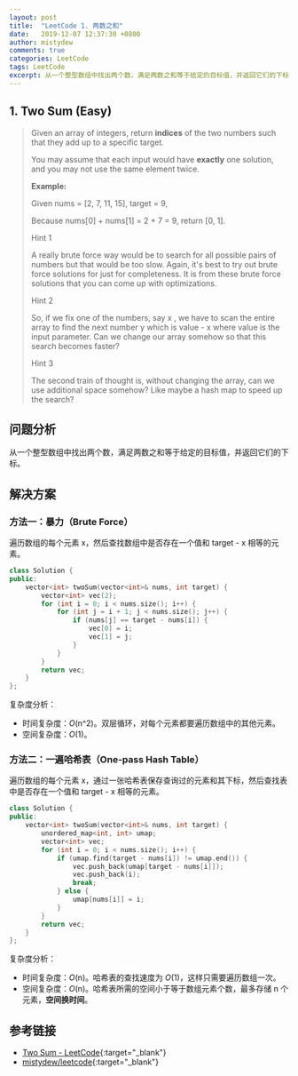```yaml
---
layout: post
title:  "LeetCode 1. 两数之和"
date:   2019-12-07 12:37:30 +0800
author: mistydew
comments: true
categories: LeetCode
tags: LeetCode
excerpt: 从一个整型数组中找出两个数，满足两数之和等于给定的目标值，并返回它们的下标。
---
```

## 1. Two Sum (Easy)

> Given an array of integers, return **indices** of the two numbers such that they add up to a specific target.
> 
> You may assume that each input would have **exactly** one solution, and you may not use the same element twice.
> 
> **Example:**
> 
> Given nums = [2, 7, 11, 15], target = 9,
> 
> Because nums[0] + nums[1] = 2 + 7 = 9,
> return [0, 1].
> 
> Hint 1
> 
> A really brute force way would be to search for all possible pairs of numbers but that would be too slow. Again, it's best to try out brute force solutions for just for completeness. It is from these brute force solutions that you can come up with optimizations.
> 
> Hint 2
> 
> So, if we fix one of the numbers, say
> x
> , we have to scan the entire array to find the next number
> y
> which is
> value - x
> where value is the input parameter. Can we change our array somehow so that this search becomes faster?
> 
> Hint 3
> 
> The second train of thought is, without changing the array, can we use additional space somehow? Like maybe a hash map to speed up the search?

## 问题分析

从一个整型数组中找出两个数，满足两数之和等于给定的目标值，并返回它们的下标。

## 解决方案

### 方法一：暴力（Brute Force）

遍历数组的每个元素 x，然后查找数组中是否存在一个值和 target - x 相等的元素。

```cpp
class Solution {
public:
    vector<int> twoSum(vector<int>& nums, int target) {
        vector<int> vec(2);
        for (int i = 0; i < nums.size(); i++) {
            for (int j = i + 1; j < nums.size(); j++) {
                if (nums[j] == target - nums[i]) {
                    vec[0] = i;
                    vec[1] = j;
                }
            }
        }
        return vec;
    }
};
```

复杂度分析：
* 时间复杂度：_O_(n^2)。双层循环，对每个元素都要遍历数组中的其他元素。
* 空间复杂度：_O_(1)。

### 方法二：一遍哈希表（One-pass Hash Table）

遍历数组的每个元素 x，通过一张哈希表保存查询过的元素和其下标，然后查找表中是否存在一个值和 target - x 相等的元素。

```cpp
class Solution {
public:
    vector<int> twoSum(vector<int>& nums, int target) {
        unordered_map<int, int> umap;
        vector<int> vec;
        for (int i = 0; i < nums.size(); i++) {
            if (umap.find(target - nums[i]) != umap.end()) {
                vec.push_back(umap[target - nums[i]]);
                vec.push_back(i);
                break;
            } else {
                umap[nums[i]] = i;
            }
        }
        return vec;
    }
};
```

复杂度分析：
* 时间复杂度：_O_(n)。哈希表的查找速度为 _O_(1)，这样只需要遍历数组一次。
* 空间复杂度：_O_(n)。哈希表所需的空间小于等于数组元素个数，最多存储 n 个元素，**空间换时间**。

## 参考链接

* [Two Sum - LeetCode](https://leetcode.com/problems/two-sum/){:target="_blank"}
* [mistydew/leetcode](https://github.com/mistydew/leetcode){:target="_blank"}
